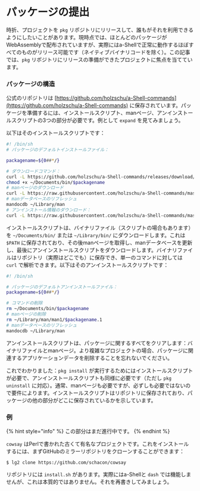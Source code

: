 # パッケージの提出

時折、プロジェクトを `pkg` リポジトリにリリースして、誰もがそれを利用できるようにしたいことがあります。現時点では、ほとんどのパッケージがWebAssemblyで配布されていますが、実際にはa-Shellで正常に動作するほぼすべてのものがリリース可能です（ネイティブバイナリコードを除く）。この記事では、`pkg` リポジトリにリリースの準備ができたプロジェクトに焦点を当てています。

### パッケージの構造

公式のリポジトリは [https://github.com/holzschu/a-Shell-commands](https://github.com/holzschu/a-Shell-commands) に保存されています。パッケージを準備するには、インストールスクリプト、manページ、アンインストールスクリプトの3つの部分が必要です。例として `expand` を見てみましょう。

以下はそのインストールスクリプトです：

```bash
#! /bin/sh
# パッケージのデフォルトインストールファイル：

packagename=${0##*/}

# ダウンロードコマンド：
curl -L https://github.com/holzschu/a-Shell-commands/releases/download/0.1/$packagename -o ~/Documents/bin/$packagename --create-dirs --silent
chmod +x ~/Documents/bin/$packagename
# manページのダウンロード
curl -L https://raw.githubusercontent.com/holzschu/a-Shell-commands/master/man/man1/$packagename.1 -o ~/Library/man/man1/$packagename.1 --create-dirs --silent
# manデータベースのリフレッシュ
mandocdb ~/Library/man
# アンインストール情報のダウンロード：
curl -L https://raw.githubusercontent.com/holzschu/a-Shell-commands/master/uninstall/$packagename -o ~/Documents/.pkg/$packagename --create-dirs --silent
```

インストールスクリプトは、バイナリファイル（スクリプトの場合もあります）を `~/Documents/bin/` または `~/Library/bin/` にダウンロードします。これは `$PATH` に保存されており、その後manページを取得し、manデータベースを更新し、最後にアンインストールスクリプトをダウンロードします。バイナリファイルはリポジトリ（実際はどこでも）に保存でき、単一のコマンドに対しては `curl` で解析できます。以下はそのアンインストールスクリプトです：

```bash
#! /bin/sh

# パッケージのデフォルトアンインストールファイル：
packagename=${0##*/}

# コマンドの削除
rm ~/Documents/bin/$packagename
# manページの削除
rm ~/Library/man/man1/$packagename.1
# manデータベースのリフレッシュ
mandocdb ~/Library/man
```

アンインストールスクリプトは、パッケージに関するすべてをクリアします：バイナリファイルとmanページ。より複雑なプロジェクトの場合、パッケージに関連するアプリケーションデータを削除することを忘れないでください。

これでわかりました：`pkg install` が実行するためにはインストールスクリプトが必要で、アンインストールスクリプトも同様に必要です（ただし `pkg uninstall` に対応）。通常、manページも必要ですが、必ずしも必要ではないので要件によります。インストールスクリプトはリポジトリに保存されており、パッケージの他の部分がどこに保存されているかを示しています。

### 例

{% hint style="info" %}
この部分はまだ進行中です。
{% endhint %}

`cowsay` はPerlで書かれた古くて有名なプロジェクトです。これをインストールするには、まずGitHubのミラーリポジトリをクローンすることができます：

```
$ lg2 clone https://github.com/schacon/cowsay
```

リポジトリには `install.sh` があります。実際にはa-Shellと `dash` では機能しませんが、これは本質的ではありません。それを再書きしてみましょう。
